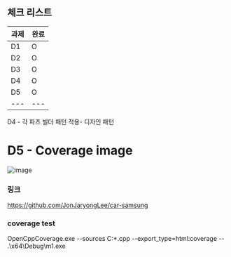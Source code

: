 ## 체크 리스트
|과제|완료|
|---|---|
|D1|O|
|D2|O|
|D3|O|
|D4|O|
|D5|O|
|---|---|

D4 - 각 파츠 빌더 패턴 적용- 디자인 패턴

# D5 - Coverage image 
![image](https://github.com/user-attachments/assets/3159a231-27be-405c-9279-4bc2b5d64672)

### 링크
https://github.com/JonJaryongLee/car-samsung

### coverage test
OpenCppCoverage.exe --sources C:*.cpp --export_type=html:coverage -- .\x64\Debug\m1.exe
